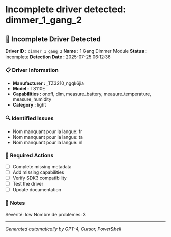 # Incomplete driver detected: dimmer_1_gang_2

## 🚨 Incomplete Driver Detected

**Driver ID :** `dimmer_1_gang_2`
**Name :** 1 Gang Dimmer Module
**Status :** incomplete
**Detection Date :** 2025-07-25 06:12:36

### 📋 Driver Information
- **Manufacturer :** _TZ3210_ngqk6jia
- **Model :** TS110E
- **Capabilities :** onoff, dim, measure_battery, measure_temperature, measure_humidity
- **Category :** light

### 🔍 Identified Issues
- Nom manquant pour la langue: fr
- Nom manquant pour la langue: ta
- Nom manquant pour la langue: nl

### 🎯 Required Actions
- [ ] Complete missing metadata
- [ ] Add missing capabilities
- [ ] Verify SDK3 compatibility
- [ ] Test the driver
- [ ] Update documentation

### 📝 Notes
Sévérité: low
Nombre de problèmes: 3

---
*Generated automatically by GPT-4, Cursor, PowerShell*

